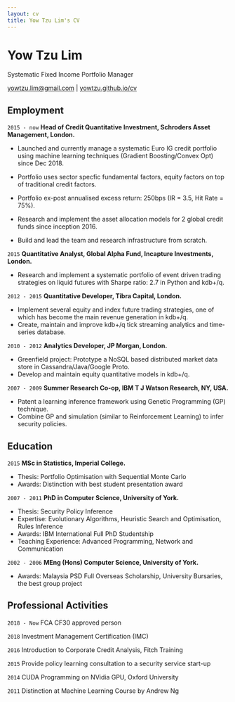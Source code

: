 ```yaml
---
layout: cv
title: Yow Tzu Lim's CV
---
```

# Yow Tzu Lim
Systematic Fixed Income Portfolio Manager
<div id="webaddress">
<a href="yowtzu.lim@gmail.com">yowtzu.lim@gmail.com</a>
| <a href="http://yowtzu.github.io/cv/">yowtzu.github.io/cv</a>
</div>

## Employment
`2015 - now`
__Head of Credit Quantitative Investment, Schroders Asset Management, London.__
- Launched and currently manage a systematic Euro IG credit portfolio using machine learning techniques (Gradient Boosting/Convex Opt) since Dec 2018.
- Portfolio uses sector specfic fundamental factors, equity factors on top of traditional credit factors.
- Portfolio ex-post annualised excess return: 250bps (IR = 3.5, Hit Rate = 75%).

- Research and implement the asset allocation models for 2 global credit funds since inception 2016.
- Build and lead the team and research infrastructure from scratch.

`2015`
__Quantitative Analyst, Global Alpha Fund, Incapture Investments, London.__
- Research and implement a systematic portfolio of event driven trading strategies on liquid futures with Sharpe ratio: 2.7 in Python and kdb+/q.

`2012 - 2015`
__Quantitative Developer, Tibra Capital, London.__
- Implement several equity and index future trading strategies, one of which has become the main revenue generation in kdb+/q.
- Create, maintain and improve kdb+/q tick streaming analytics and time-series database.

`2010 - 2012`
__Analytics Developer, JP Morgan, London.__
- Greenfield project: Prototype a NoSQL based distributed market data store in Cassandra/Java/Google Proto.
- Develop and maintain equity quantitative models in kdb+/q.

`2007 - 2009`
__Summer Research Co-op, IBM T J Watson Research, NY, USA.__
- Patent a learning inference framework using Genetic Programming (GP) technique.
- Combine GP and simulation (similar to Reinforcement Learning) to infer security policies.

## Education
`2015`
__MSc in Statistics, Imperial College.__
- Thesis: Portfolio Optimisation with Sequential Monte Carlo
- Awards: Distinction with best student presentation award
  
`2007 - 2011`
__PhD in Computer Science, University of York.__
- Thesis: Security Policy Inference
- Expertise: Evolutionary Algorithms, Heuristic Search and Optimisation, Rules Inference
- Awards: IBM International Full PhD Studentship
- Teaching Experience: Advanced Programming, Network and Communication

`2002 - 2006`
__MEng (Hons) Computer Science, University of York.__
- Awards: Malaysia PSD Full Overseas Scholarship, University Bursaries, the best group project

## Professional Activities
`2018 - Now`
FCA CF30 approved person

`2018`
Investment Management Certification (IMC)

`2016`
Introduction to Corporate Credit Analysis, Fitch Training

`2015`
Provide policy learning consultation to a security service start-up

`2014`
CUDA Programming on NVidia GPU, Oxford University

`2011`
Distinction at Machine Learning Course by Andrew Ng

<!-- ### Footer

Last updated: JAN 2021 -->


